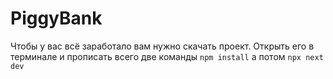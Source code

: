 # PiggyBank

Чтобы у вас всё заработало вам нужно скачать проект. Открыть его в терминале и прописать всего две команды `npm install` а потом `npx next dev`
